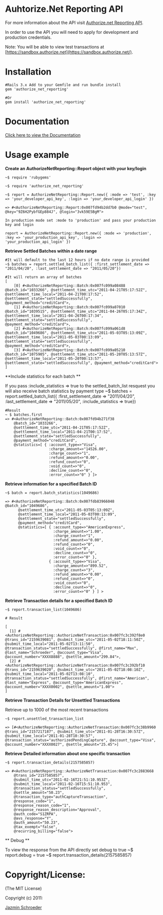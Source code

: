 # Auhtorize.Net Reporting API 

For more information about the API visit [Authorize.net Reporting API](http://developer.authorize.net/api/transaction_details/).

In order to use the API you will need to apply for development and production credentials. 

Note: You will be able to view test transactions at [https://sandbox.authorize.net](https://sandbox.authorize.net/).
 
# Installation
    #Rails 3.x Add to your Gemfile and run bundle install
    gem 'authorize_net_reporting'
    
    #Or
    gem install 'authorize_net_reporting'

# Documentation
[Click here to view the Documentation](http://rubydoc.info/github/jazminschroeder/authorize_net_reporting/master/frames/)

# Usage example
**Create an AuthorizeNetReporting::Report object with your key/login**


    ~$ require 'rubygems'

    ~$ require 'authorize_net_reporting'

    ~$ report = AuthorizeNetReporting::Report.new({ :mode => 'test', :key => 'your_developer_api_key', :login => 'your_developer_api_login' })  
    
    => #<AuthorizeNetReporting::Report:0x007fd94b2dd7b0 @mode="test", @key="9Z6H2PybfGEp884J", @login="3vk59E5BgM"> 
    
    In production mode set :mode to 'production' and pass your production key and login
    
    report = AuthorizeNetReporting::Report.new({ :mode => 'production', :key => 'your_production_api_key', :login => 'your_production_api_login' })  
    

**Retrieve Settled Batches within a date range**


    #It will default to the last 12 hours if no date range is provided
    ~$ batches = report.settled_batch_list({ :first_settlement_date => "2011/04/20", :last_settlement_date => "2011/05/20"})
    
    #It will return an array of batches
    [
        [0] #<AuthorizeNetReporting::Batch:0x007fc099a08488 @batch_id="1033266", @settlement_time_utc="2011-04-21T05:17:52Z", @settlement_time_local="2011-04-21T00:17:52", @settlement_state="settledSuccessfully", @payment_method="creditCard">,
        [1] #<AuthorizeNetReporting::Batch:0x007fc099a07010 @batch_id="1039515", @settlement_time_utc="2011-04-26T05:17:34Z", @settlement_time_local="2011-04-26T00:17:34", @settlement_state="settledSuccessfully", @payment_method="creditCard">,
        [2] #<AuthorizeNetReporting::Batch:0x007fc099a061d8 @batch_id="1049686", @settlement_time_utc="2011-05-03T05:13:09Z", @settlement_time_local="2011-05-03T00:13:09", @settlement_state="settledSuccessfully", @payment_method="creditCard">,
        [3] #<AuthorizeNetReporting::Batch:0x007fc099a05210 @batch_id="1075905", @settlement_time_utc="2011-05-20T05:13:57Z", @settlement_time_local="2011-05-20T00:13:57", @settlement_state="settledSuccessfully", @payment_method="creditCard">
    ]

    
**Include statistics for each batch **

If you pass :include_statistics => true to the settled_batch_list resquest you will also receive batch statistics by payment type
     ~$ batches = report.settled_batch_list({ :first_settlement_date => "2011/04/20", :last_settlement_date => "2011/05/20", :include_statistics => true})
    
    #Result
    ~ $ batches.first 
    => #<AuthorizeNetReporting::Batch:0x007fd94b271f38 
        @batch_id="1033266", 
        @settlement_time_utc="2011-04-21T05:17:52Z", 
        @settlement_time_local="2011-04-21T00:17:52", 
        @settlement_state="settledSuccessfully", 
        @payment_method="creditCard", 
        @statistics=[ { :account_type=>"Visa", 
                        :charge_amount=>"14526.00", 
                        :charge_count=>"1", 
                        :refund_amount=>"0.00", 
                        :refund_count=>"0", 
                        :void_count=>"0", 
                        :decline_count=>"0", 
                        :error_count=>"0" } ]>
    
    

**Retrieve information for a specified Batch ID**

    ~$ batch = report.batch_statistics(1049686)
    
    => #<AuthorizeNetReporting::Batch:0x007fdb83966048 @batch_id="1049686", 
          @settlement_time_utc="2011-05-03T05:13:09Z", 
          @settlement_time_local="2011-05-03T00:13:09", 
          @settlement_state="settledSuccessfully", 
          @payment_method="creditCard", 
          @statistics=[ { :account_type=>"AmericanExpress", 
                          :charge_amount=>"1.00", 
                          :charge_count=>"1", 
                          :refund_amount=>"0.00", 
                          :refund_count=>"0", 
                          :void_count=>"0", 
                          :decline_count=>"0", 
                          :error_count=>"0" }, 
                        { :account_type=>"Visa", 
                          :charge_amount=>"899.52", 
                          :charge_count=>"3", 
                          :refund_amount=>"0.00", 
                          :refund_count=>"0", 
                          :void_count=>"0", 
                          :decline_count=>"0", 
                          :error_count=>"0" } ] >

**Retrieve Transaction details for a specified Batch ID**

    ~$ report.transaction_list(1049686)
    
    # Result
    
    [
      [1] #<AuthorizeNetReporting::AuthorizeNetTransaction:0x007fc3c392f8e0 @trans_id="2159639081", @submit_time_utc="2011-05-02T18:11:50Z", @submit_time_local="2011-05-02T13:11:50", @transaction_status="settledSuccessfully", @first_name="Max", @last_name="Schroeder", @account_type="Visa", @account_number="XXXX8888", @settle_amount="299.84">,
      [2] #<AuthorizeNetReporting::AuthorizeNetTransaction:0x007fc3c392bf10 @trans_id="2159639020", @submit_time_utc="2011-05-02T18:08:10Z", @submit_time_local="2011-05-02T13:08:10", @transaction_status="settledSuccessfully", @first_name="American", @last_name="Express", @account_type="AmericanExpress", @account_number="XXXX0002", @settle_amount="1.00">
    ]

**Retrieve Transaction Details for Unsettled Transactions**

Retrieve up to 1000 of the most recent transactions

    ~$ report.unsettled_transaction_list
    
    => [#<AuthorizeNetReporting::AuthorizeNetTransaction:0x007fc3c38b9960 @trans_id="2157217187", @submit_time_utc="2011-01-28T16:30:57Z", @submit_time_local="2011-01-28T10:30:57", @transaction_status="authorizedPendingCapture", @account_type="Visa", @account_number="XXXX0027", @settle_amount="25.45">] 


**Retrieve Detailed information about one specific transaction**


    ~$ report.transaction_details(2157585857)
    
    => #<AuthorizeNetReporting::AuthorizeNetTransaction:0x007fc3c2883668 
        @trans_id="2157585857", 
        @submit_time_utc="2011-02-16T21:51:10.953Z", 
        @submit_time_local="2011-02-16T15:51:10.953", 
        @transaction_status="settledSuccessfully", 
        @settle_amount="50.23", 
        @transaction_type="authCaptureTransaction", 
        @response_code="1", 
        @response_reason_code="1", 
        @response_reason_description="Approval",
        @auth_code="S1ZRPA", 
        @avs_response="Y", 
        @auth_amount="50.23", 
        @tax_exempt="false", 
        @recurring_billing="false"> 

** Debug **

To view the response from the API directly set debug to true
    ~$ report.debug = true
    ~$ report.transaction_details(2157585857)
    
  
# Copyright/License:

(The MIT License)

Copyright (c) 2011:

[Jazmin Schroeder](http://jazminschroeder.com)



